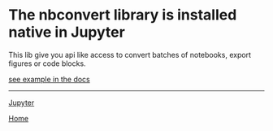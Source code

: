 # The nbconvert library is installed native in Jupyter

This lib give you api like access to convert batches of notebooks, export
figures or code blocks.

[see example in the docs](https://nbconvert.readthedocs.io/en/latest/nbconvert_library.html)


---
[Jupyter](https://ch3ck3rs.github.io/knowledge_base/jupyter)

[Home](https://ch3ck3rs.github.io/knowledge_base)

